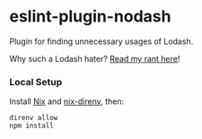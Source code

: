 # eslint-plugin-nodash

Plugin for finding unnecessary usages of Lodash.

Why such a Lodash hater? [Read my rant here](https://docs.cute.engineer/Opinion/Don't%20Use%20Lodash.html#don-t-use-lodash)!

### Local Setup

Install [Nix](https://nix.dev/install-nix) and [nix-direnv](https://github.com/nix-community/nix-direnv), then:
```shell
direnv allow
npm install
```

